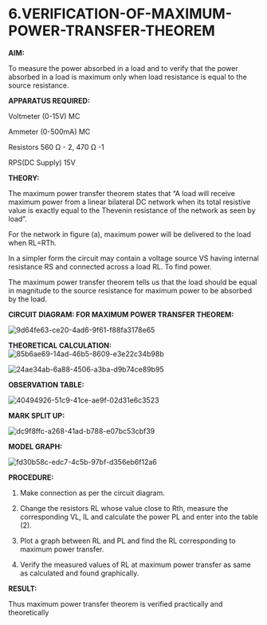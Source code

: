 # 6.VERIFICATION-OF-MAXIMUM-POWER-TRANSFER-THEOREM

**AIM:**

To measure the power absorbed in a load and to verify that the power absorbed in a load is maximum only when load resistance is equal to the source resistance.

**APPARATUS REQUIRED:**

Voltmeter (0-15V) MC

Ammeter (0-500mA) MC

Resistors 560 Ω - 2, 470 Ω -1

RPS(DC Supply)  15V	

**THEORY:**

The maximum power transfer theorem states that “A load will receive maximum power from a linear bilateral DC network when its total resistive value is exactly equal to the Thevenin resistance of the network as seen by load”.

For the network in figure (a), maximum power will be delivered to the load when RL=RTh.

In a simpler form the circuit may contain a voltage source VS having internal resistance RS and connected across a load RL. To find power.
 
The maximum power transfer theorem tells us that the load should be equal in magnitude to the source resistance for maximum power to be absorbed by the load.

**CIRCUIT DIAGRAM: FOR MAXIMUM POWER TRANSFER THEOREM:**

![9d64fe63-ce20-4ad6-9f61-f88fa3178e65](https://github.com/user-attachments/assets/ea3bc863-25de-456d-8921-9f5309cc4b58)


**THEORETICAL CALCULATION:**
![85b6ae69-14ad-46b5-8609-e3e22c34b98b](https://github.com/user-attachments/assets/0dfacc0f-33d8-4276-9c93-369166ebd028)

![24ae34ab-6a88-4506-a3ba-d9b74ce89b95](https://github.com/user-attachments/assets/5c249568-5228-4e98-ae4c-54fd93729a18)

**OBSERVATION TABLE:**

![40494926-51c9-41ce-ae9f-02d31e6c3523](https://github.com/user-attachments/assets/3582e3e4-37c5-4707-975d-8f6fa92fafa1)


**MARK SPLIT UP:**


![dc9f8ffc-a268-41ad-b788-e07bc53cbf39](https://github.com/user-attachments/assets/6abab483-f46c-4d22-b194-87393a0851e4)


**MODEL GRAPH:**

![fd30b58c-edc7-4c5b-97bf-d356eb6f12a6](https://github.com/user-attachments/assets/fc6adca0-d4ae-4ba2-bde2-d57a8282a429)




**PROCEDURE:**

1.	Make connection as per the circuit diagram.

2.	Change the resistors RL whose value close to Rth, measure the corresponding VL, IL and calculate the power PL and enter into the table (2).

3.	Plot a graph between RL and PL and find the RL corresponding to maximum power transfer.

4.	Verify the measured values of RL at maximum power transfer as same as calculated and found graphically.

**RESULT:**

Thus maximum power transfer theorem is verified practically and theoretically


